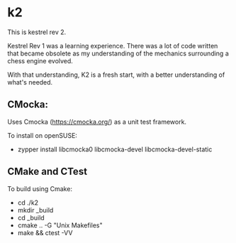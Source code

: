 # k2
This is kestrel rev 2.

Kestrel Rev 1 was a learning experience. There was a lot of code written that became obsolete as my understanding of the mechanics surrounding a chess engine evolved.

With that understanding, K2 is a fresh start, with a better understanding of what's needed.


## CMocka:
Uses Cmocka (https://cmocka.org/) as a unit test framework.

To install on openSUSE:
- zypper install libcmocka0 libcmocka-devel libcmocka-devel-static

## CMake and CTest
To build using Cmake:
- cd ./k2
- mkdir _build
- cd _build
- cmake .. -G "Unix Makefiles"
- make && ctest -VV


